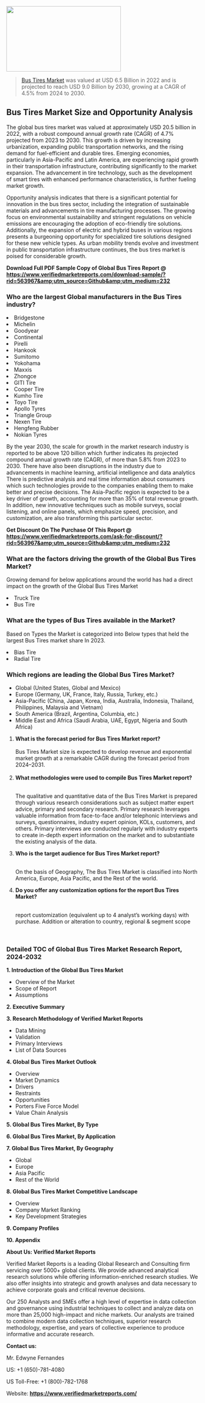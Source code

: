 
<img src="https://ffe5etoiles.com/wp-content/uploads/2024/12/MST1-300x171.png" alt="" width="300" height="171" class="alignnone size-medium wp-image-20088" /><blockquote><p><p><a href="https://www.verifiedmarketreports.com/download-sample/?rid=563967&utm_source=Github&utm_medium=232" target="_blank">Bus Tires Market</a> was valued at USD 6.5 Billion in 2022 and is projected to reach USD 9.0 Billion by 2030, growing at a CAGR of 4.5% from 2024 to 2030.</p></blockquote><p><h2>Bus Tires Market Size and Opportunity Analysis</h2><p>The global bus tires market was valued at approximately USD 20.5 billion in 2022, with a robust compound annual growth rate (CAGR) of 4.7% projected from 2023 to 2030. This growth is driven by increasing urbanization, expanding public transportation networks, and the rising demand for fuel-efficient and durable tires. Emerging economies, particularly in Asia-Pacific and Latin America, are experiencing rapid growth in their transportation infrastructure, contributing significantly to the market expansion. The advancement in tire technology, such as the development of smart tires with enhanced performance characteristics, is further fueling market growth.</p><p>Opportunity analysis indicates that there is a significant potential for innovation in the bus tires sector, including the integration of sustainable materials and advancements in tire manufacturing processes. The growing focus on environmental sustainability and stringent regulations on vehicle emissions are encouraging the adoption of eco-friendly tire solutions. Additionally, the expansion of electric and hybrid buses in various regions presents a burgeoning opportunity for specialized tire solutions designed for these new vehicle types. As urban mobility trends evolve and investment in public transportation infrastructure continues, the bus tires market is poised for considerable growth.</p></p><p class=""><strong>Download Full PDF Sample Copy of Global Bus Tires Report @ <a href="https://www.verifiedmarketreports.com/download-sample/?rid=563967&amp;utm_source=Github&amp;utm_medium=232" target="_blank">https://www.verifiedmarketreports.com/download-sample/?rid=563967&amp;utm_source=Github&amp;utm_medium=232</a></strong></p><h3 id="" class="">Who are the largest Global manufacturers in the Bus Tires industry?</h3><p><li>Bridgestone</li><li> Michelin</li><li> Goodyear</li><li> Continental</li><li> Pirelli</li><li> Hankook</li><li> Sumitomo</li><li> Yokohama</li><li> Maxxis</li><li> Zhongce</li><li> GITI Tire</li><li> Cooper Tire</li><li> Kumho Tire</li><li> Toyo Tire</li><li> Apollo Tyres</li><li> Triangle Group</li><li> Nexen Tire</li><li> Hengfeng Rubber</li><li> Nokian Tyres</li></p><div class=""><div class="" dir="" data-message-author-role="" data-message-id="" data-message-model-slug=""><div class=""><div class=""><div class=""><div class="" dir="" data-message-author-role="" data-message-id="" data-message-model-slug=""><div class=""><div class=""><p>By the year 2030, the scale for growth in the market research industry is reported to be above 120 billion which further indicates its projected compound annual growth rate (CAGR), of more than 5.8% from 2023 to 2030. There have also been disruptions in the industry due to advancements in machine learning, artificial intelligence and data analytics There is predictive analysis and real time information about consumers which such technologies provide to the companies enabling them to make better and precise decisions. The Asia-Pacific region is expected to be a key driver of growth, accounting for more than 35% of total revenue growth. In addition, new innovative techniques such as mobile surveys, social listening, and online panels, which emphasize speed, precision, and customization, are also transforming this particular sector.</p><p><strong>Get Discount On The Purchase Of This Report @&nbsp; <a href="https://www.verifiedmarketreports.com/ask-for-discount/?rid=563967&amp;utm_source=Github&amp;utm_medium=232" target="_blank">https://www.verifiedmarketreports.com/ask-for-discount/?rid=563967&amp;utm_source=Github&amp;utm_medium=232</a></strong></p></div></div></div></div></div></div></div></div><h3 id="" class="">What are the factors driving the growth of the Global Bus Tires Market?</h3><p id="" class="">Growing demand for below applications around the world has had a direct impact on the growth of the Global Bus Tires Market</p><p id="" class=""><li>Truck Tire</li><li> Bus Tire</li></p><h3 id="" class="">What are the types of Bus Tires available in the Market?</h3><p id="" class="">Based on Types the Market is categorized into Below types that held the largest Bus Tires market share In 2023.</p><p id="" class=""><li>Bias Tire</li><li> Radial Tire</li></p><h3 id="" class="">Which regions are leading the Global Bus Tires Market?</h3><ul><li>Global (United States, Global and Mexico)</li><li>Europe (Germany, UK, France, Italy, Russia, Turkey, etc.)</li><li>Asia-Pacific (China, Japan, Korea, India, Australia, Indonesia, Thailand, Philippines, Malaysia and Vietnam)</li><li>South America (Brazil, Argentina, Columbia, etc.)</li><li>Middle East and Africa (Saudi Arabia, UAE, Egypt, Nigeria and South Africa)</li></ul><p><ol><li><strong>What is the forecast period for Bus Tires Market report?<br /></strong><br /><span data-sheets-root="1" data-sheets-value="{&quot;1&quot;:2,&quot;2&quot;:&quot;XXXX size is expected to develop revenue and exponential market growth at a remarkable CAGR during the forecast period from 2024&ndash;2030.&quot;}" data-sheets-userformat="{&quot;2&quot;:12674,&quot;4&quot;:{&quot;1&quot;:2,&quot;2&quot;:16776960},&quot;10&quot;:2,&quot;11&quot;:0,&quot;15&quot;:&quot;Arial&quot;,&quot;16&quot;:12}">Bus Tires Market size is expected to develop revenue and exponential market growth at a remarkable CAGR during the forecast period from 2024&ndash;2031.</span><br /><br /></li><li><strong>What methodologies were used to compile Bus Tires Market report?<br /><br /></strong><p>The qualitative and quantitative data of the&nbsp;Bus Tires Market is prepared through various research considerations such as subject matter expert advice, primary and secondary research. Primary research leverages valuable information from face-to-face and/or telephonic interviews and surveys, questionnaires, industry expert opinion, KOLs, customers, and others. Primary interviews are conducted regularly with industry experts to create in-depth expert information on the market and to substantiate the existing analysis of the data.&nbsp;</p></li><li><strong>Who is the target audience for Bus Tires Market report?<br /><br /></strong><p>On the basis of Geography, The&nbsp;Bus Tires Market is classified into North America, Europe, Asia Pacific, and the Rest of the world.</p></li><li><strong>Do you offer any customization options for the report Bus Tires Market?<br /><br /></strong><p>report customization (equivalent up to 4 analyst&rsquo;s working days) with purchase. Addition or alteration to country, regional &amp; segment scope</p><p>&nbsp;</p></li></ol></p><h3 id="" class="">Detailed TOC of Global Bus Tires Market Research Report, 2024-2032</h3><p id="" class=""><strong>1. Introduction of the Global Bus Tires Market</strong></p><ul><li>Overview of the Market</li><li>Scope of Report</li><li>Assumptions</li></ul><p id="" class=""><strong>2. Executive Summary</strong></p><p id="" class=""><strong>3. Research Methodology of&nbsp;Verified Market Reports</strong></p><ul><li>Data Mining</li><li>Validation</li><li>Primary Interviews</li><li>List of Data Sources</li></ul><p id="" class=""><strong>4. Global Bus Tires Market Outlook</strong></p><ul><li>Overview</li><li>Market Dynamics</li><li>Drivers</li><li>Restraints</li><li>Opportunities</li><li>Porters Five Force Model</li><li>Value Chain Analysis</li></ul><p id="" class=""><strong>5. Global Bus Tires Market, By&nbsp;Type</strong></p><p id="" class=""><strong>6. Global Bus Tires Market, By Application</strong></p><p id="" class=""><strong>7. Global Bus Tires Market, By Geography</strong></p><ul><li>Global</li><li>Europe</li><li>Asia Pacific</li><li>Rest of the World</li></ul><p id="" class=""><strong>8. Global Bus Tires Market Competitive Landscape</strong></p><ul><li>Overview</li><li>Company Market Ranking</li><li>Key Development Strategies</li></ul><p id="" class=""><strong>9. Company Profiles</strong></p><p id="" class=""><strong>10. Appendix</strong></p><p id="" class=""><strong>About Us: Verified Market Reports</strong></p><p id="" class="">Verified Market Reports is a leading Global Research and Consulting firm servicing over 5000+ global clients. We provide advanced analytical research solutions while offering information-enriched research studies. We also offer insights into strategic and growth analyses and data necessary to achieve corporate goals and critical revenue decisions.</p><p id="" class="">Our 250 Analysts and SMEs offer a high level of expertise in data collection and governance using industrial techniques to collect and analyze data on more than 25,000 high-impact and niche markets. Our analysts are trained to combine modern data collection techniques, superior research methodology, expertise, and years of collective experience to produce informative and accurate research.</p><p id="" class=""><strong>Contact us:</strong></p><p id="" class="">Mr. Edwyne Fernandes</p><p id="" class="">US: +1 (650)-781-4080</p><p id="" class="">US Toll-Free: +1 (800)-782-1768</p><p id="" class="">Website: <a target="" data-test-app-aware-link=""><strong>https://www.verifiedmarketreports.com/</strong></a></p>
